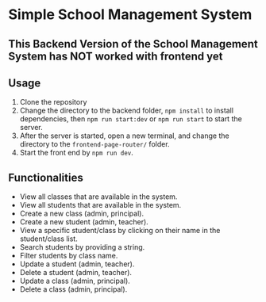 # Simple School Management System

## This Backend Version of the School Management System has NOT worked with frontend yet

## Usage
1. Clone the repository
2. Change the directory to the backend folder, `npm install` to install dependencies, then `npm run start:dev` or `npm run start` to start the server.
3. After the server is started, open a new terminal, and change the directory to the `frontend-page-router/` folder.
4. Start the front end by `npm run dev`.

## Functionalities
- View all classes that are available in the system.
- View all students that are available in the system.
- Create a new class (admin, principal).
- Create a new student (admin, teacher).
- View a specific student/class by clicking on their name in the student/class list.
- Search students by providing a string.
- Filter students by class name.
- Update a student (admin, teacher).
- Delete a student (admin, teacher).
- Update a class (admin, principal).
- Delete a class (admin, principal).
